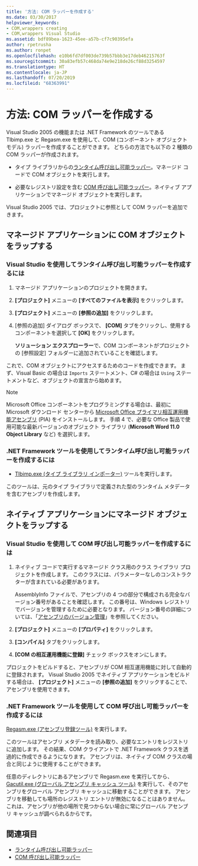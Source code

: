 ```yaml
---
title: '方法: COM ラッパーを作成する'
ms.date: 03/30/2017
helpviewer_keywords:
- COM,wrappers creating
- COM,wrappers Visual Studio
ms.assetid: bdf89bea-1623-45ee-a57b-cf7c90395efa
author: rpetrusha
ms.author: ronpet
ms.openlocfilehash: e10b6fd7df003de739b57bbb3e17deb46215763f
ms.sourcegitcommit: 30a83efb57c468da74e9e218de26cf88d3254597
ms.translationtype: HT
ms.contentlocale: ja-JP
ms.lasthandoff: 07/20/2019
ms.locfileid: "68363991"
---
```

# <a name="how-to-create-com-wrappers"></a>方法: COM ラッパーを作成する

Visual Studio 2005 の機能または .NET Framework のツールである Tlbimp.exe と Regasm.exe を使用して、COM (コンポーネント オブジェクト モデル) ラッパーを作成することができます。 どちらの方法でも以下の 2 種類の COM ラッパーが作成されます。

- タイプ ライブラリからの[ランタイム呼び出し可能ラッパー](../../../docs/framework/interop/runtime-callable-wrapper.md)。マネージド コードで COM オブジェクトを実行します。

- 必要なレジストリ設定を含む [COM 呼び出し可能ラッパー](../../../docs/framework/interop/com-callable-wrapper.md)。ネイティブ アプリケーションでマネージド オブジェクトを実行します。

Visual Studio 2005 では、プロジェクトに参照として COM ラッパーを追加できます。

## <a name="wrap-com-objects-in-a-managed-application"></a>マネージド アプリケーションに COM オブジェクトをラップする

### <a name="to-create-a-runtime-callable-wrapper-using-visual-studio"></a>Visual Studio を使用してランタイム呼び出し可能ラッパーを作成するには

1. マネージド アプリケーションのプロジェクトを開きます。

2. **[プロジェクト]** メニューの **[すべてのファイルを表示]** をクリックします。

3. **[プロジェクト]** メニューの **[参照の追加]** をクリックします。

4. [参照の追加] ダイアログ ボックスで、 **[COM]** タブをクリックし、使用するコンポーネントを選択して **[OK]** をクリックします。

     **ソリューション エクスプローラー**で、COM コンポーネントがプロジェクトの [参照設定] フォルダーに追加されていることを確認します。

これで、COM オブジェクトにアクセスするためのコードを作成できます。 まず、Visual Basic の場合は `Imports` ステートメント、C# の場合は `Using` ステートメントなど、オブジェクトの宣言から始めます。

> [!NOTE]
> Microsoft Office コンポーネントをプログラミングする場合は、最初に Microsoft ダウンロード センターから [Microsoft Office プライマリ相互運用機能アセンブリ](https://go.microsoft.com/fwlink/?LinkId=50479) (PIA) をインストールします。 手順 4 で、必要な Office 製品で使用可能な最新バージョンのオブジェクト ライブラリ (**Microsoft Word 11.0 Object Library** など) を選択します。  
  
### <a name="to-create-a-runtime-callable-wrapper-using-net-framework-tools"></a>.NET Framework ツールを使用してランタイム呼び出し可能ラッパーを作成するには  
  
- [Tlbimp.exe (タイプ ライブラリ インポーター)](../../../docs/framework/tools/tlbimp-exe-type-library-importer.md) ツールを実行します。  
  
 このツールは、元のタイプ ライブラリで定義された型のランタイム メタデータを含むアセンブリを作成します。  
  
## <a name="wrap-managed-objects-in-a-native-application"></a>ネイティブ アプリケーションにマネージド オブジェクトをラップする  
  
### <a name="to-create-a-com-callable-wrapper-using-visual-studio"></a>Visual Studio を使用して COM 呼び出し可能ラッパーを作成するには  
  
1. ネイティブ コードで実行するマネージド クラス用のクラス ライブラリ プロジェクトを作成します。 このクラスには、パラメーターなしのコンストラクターが含まれている必要があります。  
  
     AssemblyInfo ファイルで、アセンブリの 4 つの部分で構成される完全なバージョン番号があることを確認します。 この番号は、Windows レジストリでバージョンを管理するために必要となります。 バージョン番号の詳細については、「[アセンブリのバージョン管理](../../../docs/framework/app-domains/assembly-versioning.md)」を参照してください。  
  
2. **[プロジェクト]** メニューの **[プロパティ]** をクリックします。  
  
3. **[コンパイル]** タブをクリックします。  
  
4. **[COM の相互運用機能に登録]** チェック ボックスをオンにします。  
  
 プロジェクトをビルドすると、アセンブリが COM 相互運用機能に対して自動的に登録されます。 Visual Studio 2005 でネイティブ アプリケーションをビルドする場合は、 **[プロジェクト]** メニューの **[参照の追加]** をクリックすることで、アセンブリを使用できます。  
  
### <a name="to-create-a-com-callable-wrapper-using-net-framework-tools"></a>.NET Framework ツールを使用して COM 呼び出し可能ラッパーを作成するには  
  
[Regasm.exe (アセンブリ登録ツール)](../../../docs/framework/tools/regasm-exe-assembly-registration-tool.md) を実行します。  
  
このツールはアセンブリ メタデータを読み取り、必要なエントリをレジストリに追加します。 その結果、COM クライアントで .NET Framework クラスを透過的に作成できるようになります。 アセンブリは、ネイティブ COM クラスの場合と同じように使用することができます。  
  
任意のディレクトリにあるアセンブリで Regasm.exe を実行してから、[Gacutil.exe (グローバル アセンブリ キャッシュ ツール)](../../../docs/framework/tools/gacutil-exe-gac-tool.md) を実行して、そのアセンブリをグローバル アセンブリ キャッシュに移動することができます。 アセンブリを移動しても場所のレジストリ エントリが無効になることはありません。これは、アセンブリが他の場所で見つからない場合に常にグローバル アセンブリ キャッシュが調べられるからです。  
  
## <a name="see-also"></a>関連項目

- [ランタイム呼び出し可能ラッパー](../../../docs/framework/interop/runtime-callable-wrapper.md)
- [COM 呼び出し可能ラッパー](../../../docs/framework/interop/com-callable-wrapper.md)
